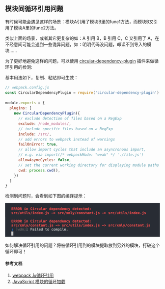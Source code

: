 ## 模块间循环引用问题

有时候可能会遇见这样的场景：模块A引用了模块B里的func1方法，而模块B又引用了模块A里的func2方法。

类似上面的场景，或者其它更复杂的如：A 引用 B，B 引用 C，C 又引用了 A，在不经意间可能会遇到一些诡异问题，如：明明代码没问题，却读不到导入的模块......

为了更好地避免这样的问题，可以使用 [circular-dependency-plugin](https://github.com/aackerman/circular-dependency-plugin) 插件来做循环引用的检测:

基本用法如下，复制、粘贴即可生效：

```js
// webpack.config.js
const CircularDependencyPlugin = require('circular-dependency-plugin')

module.exports = {
  plugins: [
    new CircularDependencyPlugin({
      // exclude detection of files based on a RegExp
      exclude: /node_modules/,
      // include specific files based on a RegExp
      include: /src/,
      // add errors to webpack instead of warnings
      failOnError: true,
      // allow import cycles that include an asyncronous import,
      // e.g. via import(/* webpackMode: "weak" */ './file.js')
      allowAsyncCycles: false,
      // set the current working directory for displaying module paths
      cwd: process.cwd(),
    })
  ]
}
```

检测到问题时，会看到如下图的编译提示：

![](../assets/images/circular_modules.png)

如何解决循环引用的问题？将被循环引用到的模块提取放到另外的模块，打破这个循环即可！

#### 参考文档

1. [webpack 与循环引用](https://www.imooc.com/article/260265)
2. [JavaScript 模块的循环加载](http://www.ruanyifeng.com/blog/2015/11/circular-dependency.html)